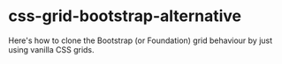 # css-grid-bootstrap-alternative
Here's how to clone the Bootstrap (or Foundation) grid behaviour by just using vanilla CSS grids.
